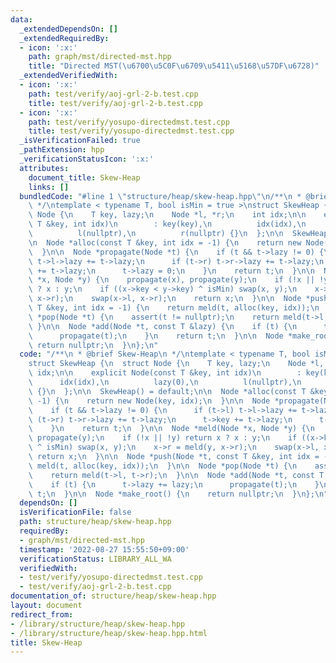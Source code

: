```yaml
---
data:
  _extendedDependsOn: []
  _extendedRequiredBy:
  - icon: ':x:'
    path: graph/mst/directed-mst.hpp
    title: "Directed MST(\u6700\u5C0F\u6709\u5411\u5168\u57DF\u6728)"
  _extendedVerifiedWith:
  - icon: ':x:'
    path: test/verify/aoj-grl-2-b.test.cpp
    title: test/verify/aoj-grl-2-b.test.cpp
  - icon: ':x:'
    path: test/verify/yosupo-directedmst.test.cpp
    title: test/verify/yosupo-directedmst.test.cpp
  _isVerificationFailed: true
  _pathExtension: hpp
  _verificationStatusIcon: ':x:'
  attributes:
    document_title: Skew-Heap
    links: []
  bundledCode: "#line 1 \"structure/heap/skew-heap.hpp\"\n/**\n * @brief Skew-Heap\n\
    \ */\ntemplate < typename T, bool isMin = true >\nstruct SkewHeap {\n  struct\
    \ Node {\n    T key, lazy;\n    Node *l, *r;\n    int idx;\n\n    explicit Node(const\
    \ T &key, int idx)\n        : key(key),\n          idx(idx),\n          lazy(0),\n\
    \          l(nullptr),\n          r(nullptr) {}\n  };\n\n  SkewHeap() = default;\n\
    \n  Node *alloc(const T &key, int idx = -1) {\n    return new Node(key, idx);\n\
    \  }\n\n  Node *propagate(Node *t) {\n    if (t && t->lazy != 0) {\n      if (t->l)\
    \ t->l->lazy += t->lazy;\n      if (t->r) t->r->lazy += t->lazy;\n      t->key\
    \ += t->lazy;\n      t->lazy = 0;\n    }\n    return t;\n  }\n\n  Node *meld(Node\
    \ *x, Node *y) {\n    propagate(x), propagate(y);\n    if (!x || !y) return x\
    \ ? x : y;\n    if ((x->key < y->key) ^ isMin) swap(x, y);\n    x->r = meld(y,\
    \ x->r);\n    swap(x->l, x->r);\n    return x;\n  }\n\n  Node *push(Node *t, const\
    \ T &key, int idx = -1) {\n    return meld(t, alloc(key, idx));\n  }\n\n  Node\
    \ *pop(Node *t) {\n    assert(t != nullptr);\n    return meld(t->l, t->r);\n \
    \ }\n\n  Node *add(Node *t, const T &lazy) {\n    if (t) {\n      t->lazy += lazy;\n\
    \      propagate(t);\n    }\n    return t;\n  }\n\n  Node *make_root() {\n   \
    \ return nullptr;\n  }\n};\n"
  code: "/**\n * @brief Skew-Heap\n */\ntemplate < typename T, bool isMin = true >\n\
    struct SkewHeap {\n  struct Node {\n    T key, lazy;\n    Node *l, *r;\n    int\
    \ idx;\n\n    explicit Node(const T &key, int idx)\n        : key(key),\n    \
    \      idx(idx),\n          lazy(0),\n          l(nullptr),\n          r(nullptr)\
    \ {}\n  };\n\n  SkewHeap() = default;\n\n  Node *alloc(const T &key, int idx =\
    \ -1) {\n    return new Node(key, idx);\n  }\n\n  Node *propagate(Node *t) {\n\
    \    if (t && t->lazy != 0) {\n      if (t->l) t->l->lazy += t->lazy;\n      if\
    \ (t->r) t->r->lazy += t->lazy;\n      t->key += t->lazy;\n      t->lazy = 0;\n\
    \    }\n    return t;\n  }\n\n  Node *meld(Node *x, Node *y) {\n    propagate(x),\
    \ propagate(y);\n    if (!x || !y) return x ? x : y;\n    if ((x->key < y->key)\
    \ ^ isMin) swap(x, y);\n    x->r = meld(y, x->r);\n    swap(x->l, x->r);\n   \
    \ return x;\n  }\n\n  Node *push(Node *t, const T &key, int idx = -1) {\n    return\
    \ meld(t, alloc(key, idx));\n  }\n\n  Node *pop(Node *t) {\n    assert(t != nullptr);\n\
    \    return meld(t->l, t->r);\n  }\n\n  Node *add(Node *t, const T &lazy) {\n\
    \    if (t) {\n      t->lazy += lazy;\n      propagate(t);\n    }\n    return\
    \ t;\n  }\n\n  Node *make_root() {\n    return nullptr;\n  }\n};\n"
  dependsOn: []
  isVerificationFile: false
  path: structure/heap/skew-heap.hpp
  requiredBy:
  - graph/mst/directed-mst.hpp
  timestamp: '2022-08-27 15:55:50+09:00'
  verificationStatus: LIBRARY_ALL_WA
  verifiedWith:
  - test/verify/yosupo-directedmst.test.cpp
  - test/verify/aoj-grl-2-b.test.cpp
documentation_of: structure/heap/skew-heap.hpp
layout: document
redirect_from:
- /library/structure/heap/skew-heap.hpp
- /library/structure/heap/skew-heap.hpp.html
title: Skew-Heap
---
```

